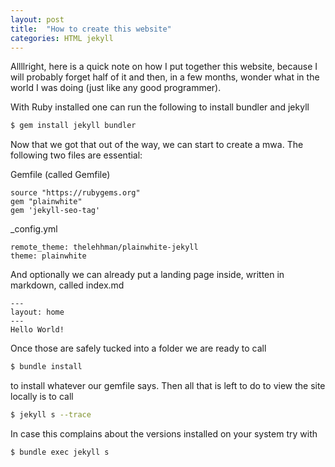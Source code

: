```yaml
---
layout: post
title:  "How to create this website"
categories: HTML jekyll 
---
```


Allllright, here is a quick note on how I put together this website, because I will probably forget half of it and then, in a few months, wonder what in the world I was doing (just like any good programmer).

With Ruby installed one can run the following to install bundler and jekyll
```bash
$ gem install jekyll bundler
```

Now that we got that out of the way, we can start to create a mwa. 
The following two files are essential:

Gemfile (called Gemfile)
```
source "https://rubygems.org"
gem "plainwhite"
gem 'jekyll-seo-tag'
```

_config.yml
```
remote_theme: thelehhman/plainwhite-jekyll
theme: plainwhite
```

And optionally we can already put a landing page inside, written in markdown, called index.md
```text
---
layout: home
---
Hello World!
```

Once those are safely tucked into a folder we are ready to call
```bash
$ bundle install
```
to install whatever our gemfile says.
Then all that is left to do to view the site locally is to call
```bash
$ jekyll s --trace
```
In case this complains about the versions installed on your system try with 
```bash
$ bundle exec jekyll s
```
